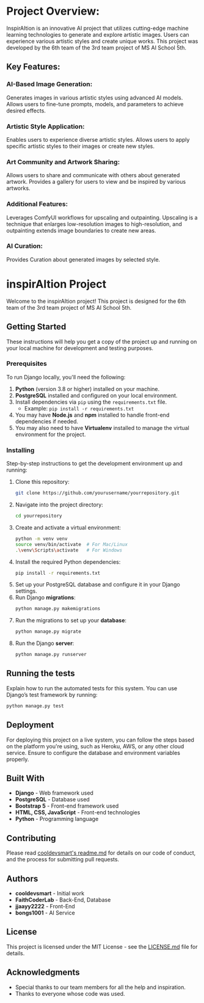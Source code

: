 # Project Overview:

InspirAItion is an innovative AI project that utilizes cutting-edge machine learning technologies to generate and explore artistic images. Users can experience various artistic styles and create unique works. This project was developed by the 6th team of the 3rd team project of MS AI School 5th.

## Key Features:

### AI-Based Image Generation:
Generates images in various artistic styles using advanced AI models.
Allows users to fine-tune prompts, models, and parameters to achieve desired effects.
### Artistic Style Application:
Enables users to experience diverse artistic styles.
Allows users to apply specific artistic styles to their images or create new styles.
### Art Community and Artwork Sharing:
Allows users to share and communicate with others about generated artwork.
Provides a gallery for users to view and be inspired by various artworks.
### Additional Features:
Leverages ComfyUI workflows for upscaling and outpainting.
Upscaling is a technique that enlarges low-resolution images to high-resolution, and outpainting extends image boundaries to create new areas.
### AI Curation:
Provides Curation about generated images by selected style.


# inspirAItion Project

Welcome to the inspirAItion project! This project is designed for the 6th team of the 3rd team project of MS AI School 5th.

## Getting Started

These instructions will help you get a copy of the project up and running on your local machine for development and testing purposes.

### Prerequisites

To run Django locally, you'll need the following:

1. **Python** (version 3.8 or higher) installed on your machine.
2. **PostgreSQL** installed and configured on your local environment.
3. Install dependencies via `pip` using the `requirements.txt` file.
   - Example: `pip install -r requirements.txt`
4. You may have **Node.js** and **npm** installed to handle front-end dependencies if needed.
5. You may also need to have **Virtualenv** installed to manage the virtual environment for the project.

### Installing

Step-by-step instructions to get the development environment up and running:

1. Clone this repository:
   ```bash
   git clone https://github.com/yourusername/yourrepository.git
   ```
2. Navigate into the project directory:
   ```bash
   cd yourrepository
   ```
3. Create and activate a virtual environment:
   ```bash
   python -m venv venv
   source venv/bin/activate  # For Mac/Linux
   .\venv\Scripts\activate   # For Windows
   ```
4. Install the required Python dependencies:
   ```bash
   pip install -r requirements.txt
   ```
5. Set up your PostgreSQL database and configure it in your Django settings.
6. Run Django **migrations**:
   ```bash
   python manage.py makemigrations
   ```
7. Run the migrations to set up your **database**:
   ```bash
   python manage.py migrate
   ```
8. Run the Django **server**:
   ```bash
   python manage.py runserver
   ```    

## Running the tests

Explain how to run the automated tests for this system. You can use Django’s test framework by running:

```bash
python manage.py test
```

## Deployment

For deploying this project on a live system, you can follow the steps based on the platform you're using, such as Heroku, AWS, or any other cloud service. Ensure to configure the database and environment variables properly.

## Built With

* **Django** - Web framework used
* **PostgreSQL** - Database used
* **Bootstrap 5** - Front-end framework used
* **HTML, CSS, JavaScript** - Front-end technologies
* **Python** - Programming language

## Contributing

Please read [cooldevsmart's readme.md](https://github.com/cooldevsmart) for details on our code of conduct, and the process for submitting pull requests.

## Authors

* **cooldevsmart** - Initial work
* **FaithCoderLab** - Back-End, Database
* **jjaayy2222** - Front-End
* **bongs1001** - AI Service

## License

This project is licensed under the MIT License - see the [LICENSE.md](LICENSE.md) file for details.

## Acknowledgments

* Special thanks to our team members for all the help and inspiration.
* Thanks to everyone whose code was used.
